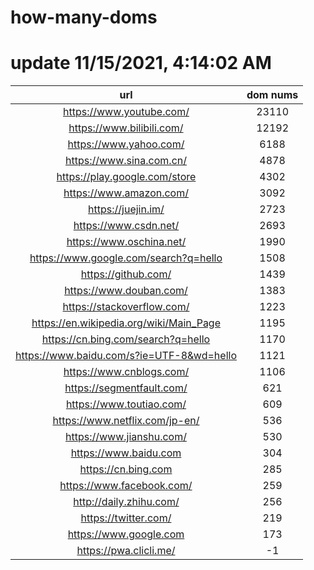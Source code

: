 # how-many-doms

# update 11/15/2021, 4:14:02 AM

url | dom nums
:-: | :-:
https://www.youtube.com/ | 23110
https://www.bilibili.com/ | 12192
https://www.yahoo.com/ | 6188
https://www.sina.com.cn/ | 4878
https://play.google.com/store | 4302
https://www.amazon.com/ | 3092
https://juejin.im/ | 2723
https://www.csdn.net/ | 2693
https://www.oschina.net/ | 1990
https://www.google.com/search?q=hello | 1508
https://github.com/ | 1439
https://www.douban.com/ | 1383
https://stackoverflow.com/ | 1223
https://en.wikipedia.org/wiki/Main_Page | 1195
https://cn.bing.com/search?q=hello | 1170
https://www.baidu.com/s?ie=UTF-8&wd=hello | 1121
https://www.cnblogs.com/ | 1106
https://segmentfault.com/ | 621
https://www.toutiao.com/ | 609
https://www.netflix.com/jp-en/ | 536
https://www.jianshu.com/ | 530
https://www.baidu.com | 304
https://cn.bing.com | 285
https://www.facebook.com/ | 259
http://daily.zhihu.com/ | 256
https://twitter.com/ | 219
https://www.google.com | 173
https://pwa.clicli.me/ | -1
